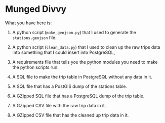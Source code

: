 # Munged Divvy

What you have here is:

1. A python script (``make_geojson.py``) that I used to generate the
``stations.geojson`` file. 

2. A python script (``clean_data.py``) that I used to clean up the raw trips
data into something that I could insert into PostgreSQL,

3. A requirements file that tells you the python modules you need to make the
python scripts run.

4. A SQL file to make the trip table in PostgreSQL without any data in it.

5. A SQL file that has a PostGIS dump of the stations table.

6. A GZipped SQL file that has a PostgreSQL dump of the trip table.

7. A GZipped CSV file with the raw trip data in it.

8. A GZipped CSV file that has the cleaned up trip data in it.
